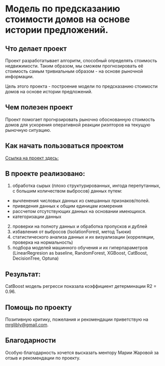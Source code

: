 # Модель по предсказанию стоимости домов на основе истории предложений.

## Что делает проект
Проект разработатывает алгоритм, способный определять стоимость недвижимости. Таким образом, мы сможем прогнозировать её стоимость самым тривиальным образом - на основе рыночной информации.

Цель этого проекта - построение модели по предсказанию стоимости домов на основе истории предложений.

## Чем полезен проект
Проект помогает прогнрзировать рыночно обоснованную стоимость домов для ускорения оперативной реакции риэлторов на текущую рыночную ситуацию.

## Как начать пользоваться проектом
[Ссылка на проект здесь:](https://github.com/mrglibly/Skillfactory-Y1-project/blob/main/Y1_project_submission.ipynb)
 
## В проекте реализовано:
1. обработка сырых (плохо структурированных, ингода перепутанных, с большим количеством выбросов) данных путем:
- вычленения числовых данных из смешанных признаков/полей.
- приведения данных к общим единицам измерения
- рассчетом отсутствующих данных на основании имеющихся.
- категоризации данных
2. проверки на полноту данных и обработка пропусков и дублей
3. избавления от выбросов (IsolationForest, метод Тьюки)
4. статистического анализа данных и их визуализации (корреляции, проверка на нормальность)
5. подбора моделей машинного обучения и их гиперпараметров (LinearRegresion as baseline, RandomForest, XGBoost, CatBoost, DecisionTree, Optuna)

## Результат:
CatBoost модель регресси показала коэффициент детерминации R2 = 0.96.

## Помощь по проекту
Позитивную критику, пожелания и рекомендации приветствую на mrglibly@gmail.com.
## Благодарности
Особую благодарность хочется высказать ментору Марии Жаровой за отзыв и рекомендации по проекту.
